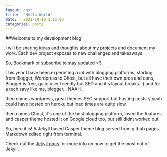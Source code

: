 ```yaml
---
layout: post
title:  "Hello World"
date:   2021-10-10 3:15:00
categories: posts
---
```


##Welcome to my development blog

I will be sharing ideas and thoughts about my projects and document my work.
Each dev project exposes to new challenges and takeaways. 

So, Bookmark or subscribe to stay updated <3
<br>


This year I have been experinting *a lot* with blogging platforms, starting from Blogger, Wordpress to Ghost, but all have their own pros and cons, Blogger is free, quite user friendly but SEO and it's layout breaks. :( and for a tech savy like me, blogger... NAAH.

then comes wordpress, great themes,SEO support but hosting costs :/ yeah could have hosted on heroku but load times are quite slow.

then comes Ghost, it's one of the best blogging platform, loved the features and casper theme hosted it on Google cloud too, but still didnt worked out.

So, here it is!  A Jekyll based Casper theme blog served from github pages. Markdown edited right from terminal.

Check out the [Jekyll docs][jekyll] for more info on how to get the most out of Jekyll.

[jekyll]:    http://jekyllrb.com
